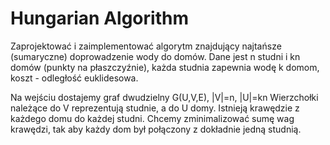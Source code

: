 # Hungarian Algorithm

Zaprojektować i zaimplementować algorytm znajdujący
najtańsze (sumaryczne) doprowadzenie wody do domów. Dane jest n studni i kn
domów (punkty na płaszczyźnie), każda studnia zapewnia wodę k domom,
koszt - odległość euklidesowa. 

Na wejściu dostajemy graf dwudzielny G(U,V,E), |V|=n, |U|=kn
Wierzchołki należące do V reprezentują studnie, a do U domy. Istnieją krawędzie z każdego domu do każdej studni.
Chcemy zminimalizować sumę wag krawędzi, tak aby każdy dom był połączony z dokładnie jedną studnią.
